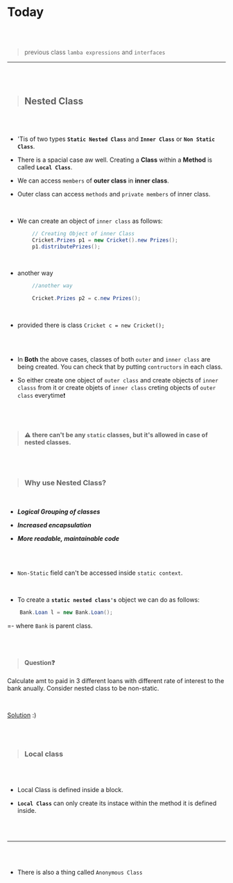# Today

<br>
<br>

>  previous class `lamba expressions` and `interfaces` 

---

<br>
<br>

> ## Nested Class

<br>
<br>

- 'Tis of two types __`Static Nested Class`__ and __`Inner Class`__ or __`Non Static Class`__.

- There is a spacial case aw well. Creating a __Class__ within a __Method__ is called __`Local Class`__.

- We can access `members` of __outer class__ in __inner class__.

- Outer class can access `methods` and `private members` of inner class.

<br>

- We can create an object of `inner class` as follows:

```java
        // Creating Object of inner Class
        Cricket.Prizes p1 = new Cricket().new Prizes();
        p1.distributePrizes();
```

<br>

- another way

```java
        //another way

        Cricket.Prizes p2 = c.new Prizes();
```

<br>

- provided there is class `Cricket c = new Cricket();`

<br>
<br>

- In __Both__ the above cases, classes of both `outer` and `inner class` are being created. You can check that by putting `contructors` in each class.


- So either create one object of `outer class` and create objects of `inner classs` from it or create objets of `inner class` creting objects of `outer class` everytime:exclamation:

<br>
<br>

> #### :warning: there can't be any `static` classes, but it's allowed in case of nested classes.

<br>
<br>

> ### Why use Nested Class?

<br>


- ___Logical Grouping of classes___

- ___Increased encapsulation___

- ___More readable, maintainable code___

<br>
<br>


- `Non-Static` field can't be accessed inside `static context`.

<br>

- To create a __`static nested class's`__ object we can do as follows:

```java
    Bank.Loan l = new Bank.Loan();
```

=- where `Bank` is parent class.

<br>
<br>

> #### Question:question:

Calculate amt to paid in 3 different loans with different rate of interest to the bank anually. Consider nested class to be non-static.

<br>

[Solution](../Codes/Quest22Mar.java) :)

<br>
<br>

>### Local class

<br>
<br>

- Local Class is defined inside a block.

- __`Local Class`__ can only create its instace within the method it is defined inside.

<br>
<br>

---

<br>
<br>

- There is also a thing called `Anonymous Class`



